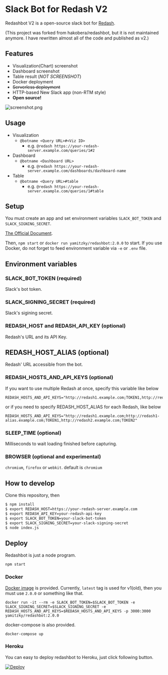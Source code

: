 # Slack Bot for Redash V2

Redashbot V2 is a open-source slack bot for [Redash](https://redash.io).

(This project was forked from hakobera/redashbot, but it is not maintained anymore. I have rewritten almost all of the code and published as v2.)

## Features

- Visualization(Chart) screenshot
- Dashboard screenshot
- Table result (*NOT SCREENSHOT*)
- Docker deployment
- <s>Serverless deployment</s>
- HTTP-based New Slack app (non-RTM style)
- **Open source!**

![screenshot.png](./images/screenshot.png)


## Usage

- Visualization
  - `@botname <Query URL>#<Viz ID>`
    - e.g. `@redash https://your-redash-server.example.com/queries/1#2`
- Dashboard
  - `@botname <Dashboard URL>`
    - e.g. `@redash https://your-redash-server.example.com/dashboards/dashboard-name`
- Table
  - `@botname <Query URL>#table`
    - e.g. `@redash https://your-redash-server.example.com/queries/1#table`
    
## Setup

You must create an app and set environment variables `SLACK_BOT_TOKEN` and `SLACK_SIGNING_SECRET`.

[The Official Document](https://slack.dev/bolt-js/tutorial/getting-started#create-an-app).

Then, `npm start` or `docker run yamitzky/redashbot:2.0.0` to start. If you use Docker, do not forget to feed environment variable via `-e` or `.env` file.

## Environment variables

### SLACK_BOT_TOKEN (required)

Slack's bot token.

### SLACK_SIGNING_SECRET (required)

Slack's sigining secret.

### REDASH_HOST and REDASH_API_KEY (optional)

Redash's URL and its API Key.

## REDASH_HOST_ALIAS (optional)

Redash' URL accessible from the bot.

### REDASH_HOSTS_AND_API_KEYS (optional)

If you want to use multiple Redash at once, specify this variable like below

```
REDASH_HOSTS_AND_API_KEYS="http://redash1.example.com;TOKEN1,http://redash2.example.com;TOKEN2"
```

or if you need to specify REDASH_HOST_ALIAS for each Redash, like below

```
REDASH_HOSTS_AND_API_KEYS="http://redash1.example.com;http://redash1-alias.example.com;TOKEN1,http://redash2.example.com;TOKEN2"
```

### SLEEP_TIME (optional)

Milliseconds to wait loading finished before capturing.

### BROWSER (optional and experimental)

`chromium`, `firefox` or `webkit`. default is `chromium`

## How to develop

Clone this repository, then

```bash
$ npm install
$ export REDASH_HOST=https://your-redash-server.example.com
$ export REDASH_API_KEY=your-redash-api-key
$ export SLACK_BOT_TOKEN=your-slack-bot-token
$ export SLACK_SIGNING_SECRET=your-slack-signing-secret
$ node index.js
```

## Deploy

Redashbot is just a node program.

```
npm start
```

### Docker

[Docker image](https://hub.docker.com/r/yamitzky/redashbot) is provided. Currently, `latest` tag is used for v1(old), then you must use `2.0.0` or something like that.

```
docker run -it --rm -e SLACK_BOT_TOKEN=$SLACK_BOT_TOKEN -e SLACK_SIGNING_SECRET=$SLACK_SIGNING_SECRET -e REDASH_HOSTS_AND_API_KEYS=$REDASH_HOSTS_AND_API_KEYS -p 3000:3000 yamitzky/redashbot:2.0.0
```

docker-compose is also provided.

```
docker-compose up
```

### Heroku

You can easy to deploy redashbot to Heroku, just click following button.

[![Deploy](https://www.herokucdn.com/deploy/button.svg)](https://heroku.com/deploy)
